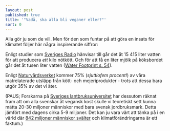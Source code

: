 ```yaml
---
layout: post
published: true
title: '"Vadå, ska alla bli veganer eller?"'
sort: 0
---
```


Alla gör ju som de vill. Men för den som funtar på att göra en insats för klimatet följer här några inspirerande siffror:

Enligt studier som [Sveriges Radio](http://sverigesradio.se/sida/gruppsida.aspx?programid=3737&grupp=10544&artikel=6351387 "SR - Så mycket vatten går åt till dina livsmedel") hänvisar till går det åt 15 415 liter vatten för att producera _ett_ kilo nötkött. Och för att få en liter mjölk på köksbordet går det åt tusen liter vatten ([Water Footprint s. 54](http://waterfootprint.org/media/downloads/Hoekstra-2008-WaterfootprintFood.pdf "The Water Footprint of food")).

Enligt [Naturvårdsverket](http://www.naturvardsverket.se/Om-Naturvardsverket/Publikationer/ISBN/6600/978-91-620-6653-6/  "Rapport - Hållbara konsumtionsmönster (s 7)") kommer 75% (_sjuttiofem procent!_) av våra matrelaterade utsläpp från kött- och mejeriprodukter - trots att dessa bara utgör 35% av det vi äter.

(PAUS; Forskarna på [Sveriges lantbruksuniversitet](http://www.slu.se/Global/externwebben/nl-fak/vaxtproduktionsekologi/Ekhaga%20Dok/Poster_5_Din_matyta.pdf) har dessutom räknat fram att om alla svenskar åt vegansk kost skulle vi teoretiskt sett kunna mätta 20-30 miljoner människor med bara svensk jordbruksmark. Detta jämfört med dagens cirka 5-9 miljoner. Det kan ju vara värt att tänka på i en värld där [842 miljoner människor svälter](http://sv.wfp.org/hunger/frågor-om-hunger) och klimatförändringarna är ett faktum.)
